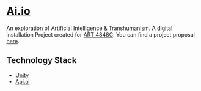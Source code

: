 # [Ai.io](https://docs.google.com/presentation/d/1x5YmjVEOcX7ScG8wZfZPJEBp855fR3iHho3X8f6jBgo/edit#slide=id.p)

An exploration of Artificial Intelligence & Transhumanism. A digital installation Project created for [ART 4848C](http://art-tech.arts.ufl.edu/~jack/wiki/S17-Installation). You can find a project proposal [here](https://docs.google.com/presentation/d/1x5YmjVEOcX7ScG8wZfZPJEBp855fR3iHho3X8f6jBgo/edit#slide=id.p).

## Technology Stack
- [Unity](https://unity3d.com/)
- [Api.ai](https://api.ai/)
